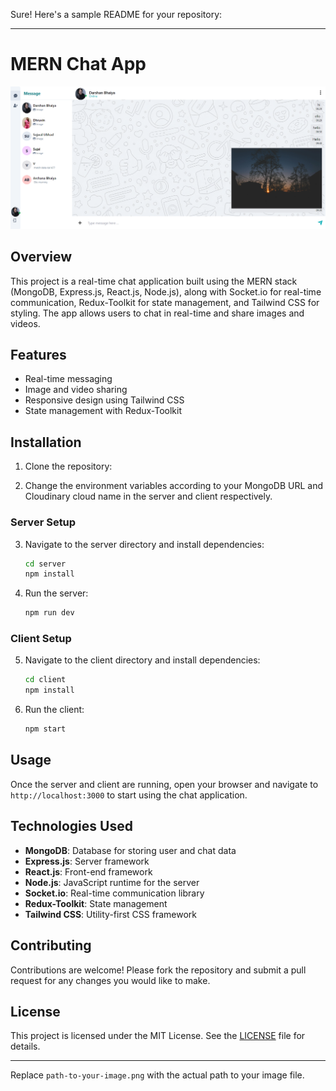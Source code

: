 Sure! Here's a sample README for your repository:

---

# MERN Chat App

![Chat App](./ChatApp.png)

## Overview

This project is a real-time chat application built using the MERN stack (MongoDB, Express.js, React.js, Node.js), along with Socket.io for real-time communication, Redux-Toolkit for state management, and Tailwind CSS for styling. The app allows users to chat in real-time and share images and videos.

## Features

- Real-time messaging
- Image and video sharing
- Responsive design using Tailwind CSS
- State management with Redux-Toolkit

## Installation

1. Clone the repository:

2. Change the environment variables according to your MongoDB URL and Cloudinary cloud name in the server and client respectively.

### Server Setup

3. Navigate to the server directory and install dependencies:
   ```bash
   cd server
   npm install
   ```

4. Run the server:
   ```bash
   npm run dev
   ```

### Client Setup

5. Navigate to the client directory and install dependencies:
   ```bash
   cd client
   npm install
   ```

6. Run the client:
   ```bash
   npm start
   ```

## Usage

Once the server and client are running, open your browser and navigate to `http://localhost:3000` to start using the chat application.

## Technologies Used

- **MongoDB**: Database for storing user and chat data
- **Express.js**: Server framework
- **React.js**: Front-end framework
- **Node.js**: JavaScript runtime for the server
- **Socket.io**: Real-time communication library
- **Redux-Toolkit**: State management
- **Tailwind CSS**: Utility-first CSS framework

## Contributing

Contributions are welcome! Please fork the repository and submit a pull request for any changes you would like to make.

## License

This project is licensed under the MIT License. See the [LICENSE](LICENSE) file for details.

---

Replace `path-to-your-image.png` with the actual path to your image file.





